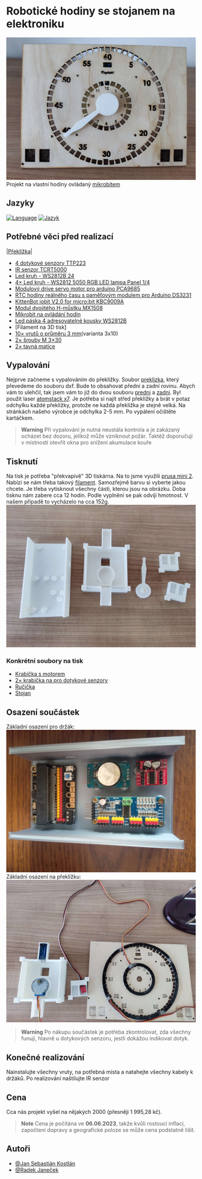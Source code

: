 # Robotické hodiny se stojanem na elektroniku
![App Screenshot](images/hodiny.jpg)
Projekt na vlastní hodiny ovládaný [mikrobitem](https://microbit.org/)

## Jazyky
[![Language](https://img.shields.io/badge/Language-English-blue)](./README.md) [![Jazyk](https://img.shields.io/badge/Jazyk-Čeština-blue)](./README.cs.md)

## Potřebné věci před realizací

|[Překližka](https://www.cistedrevo.cz/dreveny-tacek-z-preklizky/)|
- [4 dotykové senzory TTP223](https://aliexpress.com/item/32896003343.html)
- [IR senzor TCRT5000](https://www.aliexpress.com/item/1005004150580253.html)
- [Led kruh - WS2812B 24](https://www.aliexpress.com/item/4000183166176.html)
- [4× Led kruh - WS2812 5050 RGB LED lampa Panel 1/4](https://www.aliexpress.com/item/1005005161775410.html)
- [Modulový drive servo motor pro arduino PCA9685](https://www.aliexpress.com/item/1005001621846654.html)
- [RTC hodiny reálného času s paměťovým modulem pro Arduino DS3231](https://www.aliexpress.com/item/32822420722.html)
- [KittenBot iobit V2.0 for micro:bit KBC9009A](https://www.aliexpress.com/item/32890235581.html)
- [Modul dvojitého H-můstku MX1508](https://www.aliexpress.com/item/1005001636421978.html)
- [Mikrobit na ovládání hodin](https://www.aliexpress.com/item/1005005647468917.html)
- [Led páska 4 adresovatelné kousky WS2812B](https://www.aliexpress.com/item/4001322411818.html)
- [Filament na 3D tisk]
- [10× vrutů o průměru 3 mm](https://www.aliexpress.com/item/10000094157430.html)(varianta 3x10)
- [2× šrouby M 3×30](https://aliexpress.com/item/1005005469426695.html)
- [2× tavná matice](https://aliexpress.com/item/1005003582355741.html)

## Vypalování
Nejprve začneme s vypalováním do překližky. Soubor [preklizka](preklizka.sldprt), který převedeme do souboru dxf. Bude to obsahovat přední a zadní rovinu. Abych vám to ulehčil, tak jsem vám to již do dvou souboru [predni](Vypalovani/preklizkapredni123.DXF) a [zadni](Vypalovani/preklizkazadni123.dxf). Byl použit laser [atomstack x7](https://www.atomstack.eu/products/atomstack-x7-pro-50w-laser-engraver-and-cutter). Je potřeba si najít střed překližky a brát v potaz odchylku každé překližky, protože ne každá překližka je stejně velká. Na stránkách našeho výrobce je odchylka 2-5 mm. Po vypálení očištěte kartáčkem.
> **Warning**
> Při vypalování je nutná neustála kontrola a je zakázaný ocházet bez dozoru, jelikož může vzniknout požár. Taktéž doporučuji v místnosti otevřít okna pro snížení akumulace kouře

## Tisknutí
Na tisk je potřeba "překvapivě" 3D tiskárna. Na to jsme využili [prusa mini 2](https://www.prusa3d.com/cs/produkt/stavebnice-3d-tiskarny-original-prusa-mini-2/). Nabízí se nám třeba takový [filament](https://www.alza.cz/gembird-filament-pla-cerna-d4481219.htm). Samozřejmě barvu si vyberte jakou chcete. Je třeba vytisknout všechny části, kterou jsou na obrázku. Doba tisknu nám zabere cca 12 hodin. Podle vyplnění se pak odvíjí hmotnost. V našem případě to vycházelo na cca 152g.
![App Screenshot](images/PlastoveCasti.jpg)

### Konkrétní soubory na tisk
- [Krabička s motorem](ModelsSolidWorks/EngineBox.SLDPRT)
- [2× krabička na pro dotykové senzory](ModelsSolidWorks/BoxForTouchSensors.SLDPRT)
- [Ručička](ModelsSolidWorks/HourHand.SLDPRT)
- [Stojan](ModelsSolidWorks/Stand.SLDPRT)

## Osazení součástek
Základní osazení pro držák:
![App Screenshot](images/MainComponents.jpg)
Základní osazení na překližku:
![App Screenshot](images/SoucastkyNaPreklizku.jpg)
> **Warning**
> Po nákupu součástek je potřeba zkontrolovat, zda všechny funují, hlavně u dotykových senzoru, jestli dokážou indikovat dotyk.

## Konečné realizování
Nainstalujte všechny vruty, na potřebná místa a natahejte všechny kabely k držáků. Po realizování naštilujte IR senzor
## Cena
Cca nás projekt vyšel na nějakých 2000 (přesněji 1 995,28 kč).
> **Note**
> Cena je počítána ve **06.06.2023**, takže kvůli rostoucí inflaci, započtení dopravy a geografické poloze se může cena podstatně lišit.
## Autoři

- [@Jan Sebastián Kostlán](https://www.github.com/kostlanovec)
- [@Radek Janeček](https://www.github.com/RadekJanecek)
